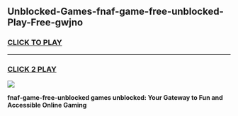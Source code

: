
## Unblocked-Games-fnaf-game-free-unblocked-Play-Free-gwjno
<h3>
<a href="https://premium76.site?title=fnaf-game-free-unblocked&ref=10A">CLICK TO PLAY</a></h3>
<hr>

<h3>
<a href="https://premium76.site?title=fnaf-game-free-unblocked&ref=10A">CLICK 2 PLAY</a>
  
</h3>

<a href="https://premium76.site?title=fnaf-game-free-unblocked&ref=10A"><img src="https://clearcache.store/games.png"></a>


**fnaf-game-free-unblocked games unblocked: Your Gateway to Fun and Accessible Online Gaming**
